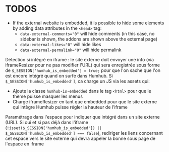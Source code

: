TODOS 
=====

- If the external website is embedded, it is possible to hide some elements by adding data attributes in the `<head>` tag:
  - `data-external-comments="0"` will hide comments (in this case, no sidebar is shown, the addons are shown above the external page)
  - `data-external-likes="0"` will hide likes
  - `data-external-permalink="0"` will hide permalink

Détection si intégré en iframe : le site externe doit envoyer une info (via iframeResizer pour ne pas modifier l'URL) qui sera enregistrée sous forme de `$_SESSION['humhub_is_embedded'] = true;` pour que l'on sache que l'on est encore intégré quand on surfe dans Humhub.
Si `$_SESSION['humhub_is_embedded']`, ca charge un JS via les assets qui:
- Ajoute la classe `humhub-is-embedded` dans le tag `<html>` pour que le thème puisse masquer les menus
- Charge iframeResizer en tant que embedded pour que le site externe qui intègre Humhub puisse régler la hauteur de l'iframe

Paramétrage dans l'espace pour indiquer que intégré dans un site externe (URL).
Si oui et si pas déjà dans l'iframe (`!isset($_SESSION['humhub_is_embedded']) || $_SESSION['humhub_is_embedded'] === false`), rediriger les liens concernant cet espace vers le site externe qui devra appeler la bonne sous page de l'espace en iframe 
